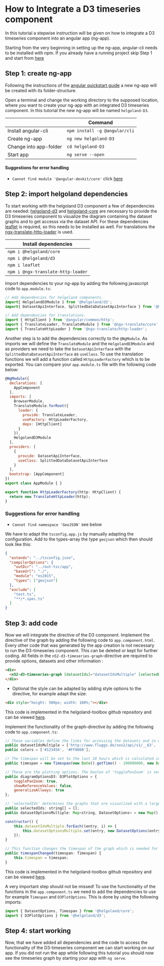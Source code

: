 # How to Integrate a D3 timeseries component

In this tutorial a stepwise instruction will be given on how to integrate a D3 timeseries component into an angular app (ng-app).

Starting from the very beginning in setting up the ng-app, angular-cli needs to be installed with npm. If you already have a running project skip Step 1 and start from [here](#step-2)

## Step 1: create ng-app

Following the instructions of the [angular quickstart guide](https://angular.io/guide/quickstart) a new ng-app will be created with its folder-structure.

Open a terminal and change the working directory to the supposed location, where you want to create your ng-app with an integrated D3 timeseries component. In this tutorial the new ng-app will be named `helgoland-D3`.

||Command|
| ------------- |-------------|
Install angular-cli     |   `npm install -g @angular/cli`
Create ng-app           |   `ng new helgoland-D3`
Change into app-folder  |   `cd helgoland-D3`
Start app               |   `ng serve --open`

#### Suggestions for error handling

- `Cannot find module '@angular-devkit/core'` click [here](https://github.com/angular/angular-cli/issues/9307)

## Step 2: import helgoland dependencies

To start working with the helgoland D3 component a few of dependencies are needed: [helgoland-d3](https://www.npmjs.com/package/@helgoland/d3) and [helgoland-core](https://www.npmjs.com/package/@helgoland/core) are necessary to provide the D3 timeseries component to visualize the diagram containing the dataset graphs and to get accesss via the dataset API. For these dependencies [leaflet](https://www.npmjs.com/package/leaflet) is required, so this needs to be installed as well. For translations the [ngx-translate-http-loader](https://www.npmjs.com/package/@ngx-translate/http-loader) is used.

|Install dependencies|
|--------------------|
|`npm i @helgoland/core`|
|`npm i @helgoland/d3`|
|`npm i leaflet`|
|`npm i @ngx-translate-http-loader`|

Import dependencies to your ng-app by adding the following javascript code to `app.module.ts`:

```javascript
// Add dependencies for helgoland components.
import{ HelgolandD3Module } from '@helgoland/d3';
import{ DatasetApiInterface, SplittedDataDatasetApiInterface } from '@helgoland/core';

// Add dependencies for translations.
import { HttpClient } from '@angular/common/http';
import { TranslateLoader, TranslateModule } from '@ngx-translate/core';
import { TranslateHttpLoader } from '@ngx-translate/http-loader';
```

Another step is to add the dependencies correctly to the `@NgModule`. As imports we will define the `TranslateModule` and the `HelgolandD3Module` and as providers we need to take the `DatasetApiInterface` with the `SplittedDataDatasetApiInterface` as `useClass`. To use the translation functions we will add a function called `HttpLoaderFactory` which is to be exported.
You can compare your `app.module.ts` file with the following code below:

```javascript
@NgModule({
  declarations: [
    AppComponent
  ],
  imports: [
    BrowserModule,
    TranslateModule.forRoot({
      loader: {
        provide: TranslateLoader,
        useFactory: HttpLoaderFactory,
        deps: [HttpClient]
      }
    }),
    HelgolandD3Module
  ],
  providers: [
    {
      provide: DatasetApiInterface,
      useClass: SplittedDataDatasetApiInterface
    }
  ],
  bootstrap: [AppComponent]
})
export class AppModule { }

export function HttpLoaderFactory(http: HttpClient) {
  return new TranslateHttpLoader(http);
}
```

### Suggestions for error handling

- `Cannot find namespace 'GeoJSON'` see below

We have to adapt the `tsconfig.app.js` by manually adapting the configuration. Add to the types-array the type `geojson` which then should look like this:

```json
{
  "extends": "../tsconfig.json",
  "compilerOptions": {
    "outDir": "../out-tsc/app",
    "baseUrl": "./",
    "module": "es2015",
    "types": ["geojson"]
  },
  "exclude": [
    "test.ts",
    "**/*.spec.ts"
  ]
}
```

## Step 3: add code

Now we will integrate the directive of the D3 component.
Implement the directive of the graph by adding the following code to `app.component.html`. Every other code that was generated by the app creation is not necessary to run the D3-timeseries component. This can be deleted or kept for further coding.
All fields in the `n52-d3-timeseries-graph`-directive are required to provide options, datasets and other information :

```html
<div>
  <n52-d3-timeseries-graph [datasetIds]="datasetIdsMultiple" [selectedDatasetIds]="selectedIds" [datasetOptions]="datasetOptionsMultiple" [timeInterval]="timespan" (onTimespanChanged)="timespanChanged($event)" [graphOptions]="diagramOptionsD3"></n52-d3-timeseries-graph>
</div>
```

- Optional the style can be adapted by adding style options to the directive, for example adapt the size:  

```html
<div style="height: 500px; width: 100%;"></div>
```

This code is implemented in the helgoland-toolbox github repository and can be viewed [here](https://github.com/52North/helgoland-toolbox/blob/master/src/demo/app/pages/timeseries-graph/timeseries-graph.component.html).

Implement the functionality of the graph-directive by adding the following code to `app.component.ts`:

```javascript
// These variables define the links for accessing the datasets and in which colors they are styled.
public datasetIdsMultiple = ['http://www.fluggs.de/sos2/api/v1/__63', 'http://www.fluggs.de/sos2/api/v1/__72'];
public colors = ['#123456', '#FF0000'];

// The timespan will be set to the last 28 hours which is calculated in milliseconds (milliseconds*1000 = 100000000).
public timespan = new Timespan(new Date().getTime() - 100000000, new Date().getTime());

// These are the plotting options. The boolen of 'togglePanZoom' is set to 'true' to pan the graph.
public diagramOptionsD3: D3PlotOptions = {
    togglePanZoom: true,
    showReferenceValues: false,
    generalizeAllways: true
};

// 'selectedIds' determines the graphs that are visualized with a larger stroke-width. This can be set by clicking on the y-axis.
public selectedIds: string[] = [];
public datasetOptionsMultiple: Map<string, DatasetOptions> = new Map();

constructor() {
    this.datasetIdsMultiple.forEach((entry, i) => {
        this.datasetOptionsMultiple.set(entry, new DatasetOptions(entry, this.colors[i]));
    });
}

// This function changes the timespan of the graph which is needed for panning (and zooming).
public timespanChanged(timespan: Timespan) {
    this.timespan = timespan;
}
```
This code is implemented in the helgoland-toolbox github repository and can be viewed [here](https://github.com/52North/helgoland-toolbox/blob/master/src/demo/app/pages/timeseries-graph/timeseries-graph.component.ts).

A very important step should not be missed!
To use the functionality of the functions in the `app.component.ts` we need to add the dependencies to use for example `Timespan` and `D3PlotOptions`. This is done by using the following imports:

```javascript
import { DatasetOptions, Timespan } from '@helgoland/core';
import { D3PlotOptions } from '@helgoland/d3';
```

## Step 4: start working

Now, that we have added all dependencies and the code to access the functionality of the D3-timeseries component we can start working on our app. If you did not run the app while following this tutorial you should now see the timeseries graph by starting your app with `ng serve`.